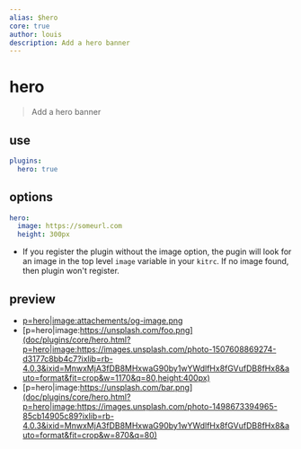 ```yaml
---
alias: $hero
core: true
author: louis
description: Add a hero banner
---
```

# hero

> Add a hero banner

## use

```yaml
plugins:
  hero: true
```


## options

```yaml
hero:
  image: https://someurl.com
  height: 300px
```

- If you register the plugin without the image option, the pugin will look for an image in the top level `image` variable in your `kitrc`. If no image found, then plugin won't register.


## preview

- [p=hero|image:attachements/og-image.png](doc/plugins/core/hero.html?p=hero|image:attachements/og-image.png)
- [p=hero|image:https://unsplash.com/foo.png](doc/plugins/core/hero.html?p=hero|image:https://images.unsplash.com/photo-1507608869274-d3177c8bb4c7?ixlib=rb-4.0.3&ixid=MnwxMjA3fDB8MHxwaG90by1wYWdlfHx8fGVufDB8fHx8&auto=format&fit=crop&w=1170&q=80,height:400px)
- [p=hero|image:https://unsplash.com/bar.png](doc/plugins/core/hero.html?p=hero|image:https://images.unsplash.com/photo-1498673394965-85cb14905c89?ixlib=rb-4.0.3&ixid=MnwxMjA3fDB8MHxwaG90by1wYWdlfHx8fGVufDB8fHx8&auto=format&fit=crop&w=870&q=80)

